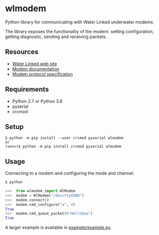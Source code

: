 # wlmodem

Python library for communicating with Water Linked underwater modems.

The library exposes the functionality of the modem: setting configuration, getting diagnostic, sending
and receiving packets.

## Resources

* [Water Linked web site](https://waterlinked.com/underwater-communication/)
* [Modem documentation](https://waterlinked.github.io/docs/modems/modem-m64/)
* [Modem protocol specification](https://waterlinked.github.io/docs/modems/modem-m64-protocol/)

## Requirements

* Python 2.7 or Python 3.6
* pyserial
* crcmod

## Setup

```
$ python -m pip install --user crcmod pyserial wlmodem
or
(venv)$ python -m pip install crcmod pyserial wlmodem
```

## Usage

Connecting to a modem and configuring the mode and channel:

```python
$ python

>>>  from wlmodem import WlModem
>>>  modem = WlModem("/dev/ttyUSB0")
>>>  modem.connect()
>>>  modem.cmd_configure("a", 4)
True
>>>  modem.cmd_queue_packet(b"HelloSea")
True
```

A larger example is available in [example/example.py](example/example.py).
